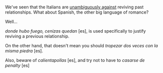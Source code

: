 
We've seen that the Italians are [unambiguously against]() reviving past relationships. What about Spanish, the other big language of romance?

Well...

*donde hubo fuego, cenizas quedan* [es], is used specifically to justify reviving a previous relationship.

On the other hand, that doesn't mean you should *tropezar dos veces con la misma piedra* [es].

Also, beware of *calientapollas* [es], and try not to have to *casarse de penalty* [es]
